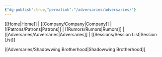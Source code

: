 ```yaml
---
{"dg-publish":true,"permalink":"/adversaries/adversaries/"}
---
```



[[Home\|Home]] | [[Company/Company\|Company]] | [[Patrons/Patrons\|Patrons]] | [[Rumors/Rumors\|Rumors]] | [[Adversaries/Adversaries\|Adversaries]] | [[Sessions/Session List\|Session List]]

[[Adversaries/Shadowwing Brotherhood\|Shadowwing Brotherhood]]
